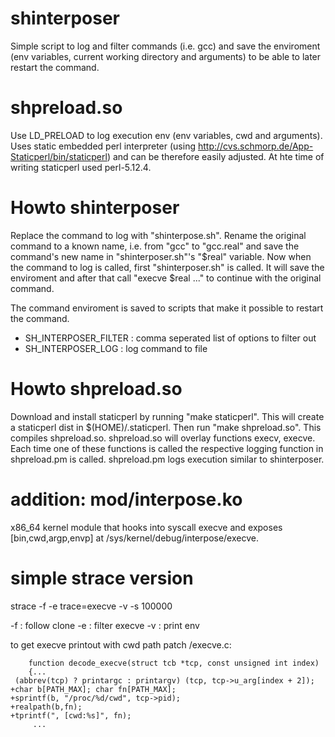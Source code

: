 shinterposer
============

Simple script to log and filter commands (i.e. gcc) and save the enviroment (env variables, current working directory and arguments) to be able to later restart the command.

shpreload.so
============

Use LD_PRELOAD to log execution env (env variables, cwd and arguments). Uses static embedded perl interpreter (using http://cvs.schmorp.de/App-Staticperl/bin/staticperl)  and can be therefore easily adjusted. At hte time of writing staticperl used perl-5.12.4.

Howto shinterposer
==================

Replace the command to log with "shinterpose.sh". Rename the original command to a known name, i.e. from "gcc" to "gcc.real" and save the command's new name in "shinterposer.sh"'s "$real" variable. Now when the command to log is called, first "shinterposer.sh" is called. It will save the enviroment and after that call "execve $real ..." to continue with the original command.

The command enviroment is saved to scripts that make it possible to restart the command.

 * SH_INTERPOSER_FILTER : comma seperated list of options to filter out
 * SH_INTERPOSER_LOG    : log command to file

Howto shpreload.so
==================

Download and install staticperl by running "make staticperl". This will create a staticperl dist in $(HOME)/.staticperl.
Then run "make shpreload.so". This compiles shpreload.so. shpreload.so will overlay functions execv, execve. Each time
one of these functions is called the respective logging function in shpreload.pm is called. shpreload.pm logs
execution similar to shinterposer.

addition: mod/interpose.ko
==========================

x86_64 kernel module that hooks into syscall execve and exposes [bin,cwd,argp,envp] at /sys/kernel/debug/interpose/execve.

simple strace version
=====================

strace -f -e trace=execve -v -s 100000 <cmd>

-f : follow clone
-e : filter execve
-v : print env

to get execve printout with cwd path patch <strace>/execve.c:

        function decode_execve(struct tcb *tcp, const unsigned int index)
        {...
	 (abbrev(tcp) ? printargc : printargv) (tcp, tcp->u_arg[index + 2]);
	+char b[PATH_MAX]; char fn[PATH_MAX];
	+sprintf(b, "/proc/%d/cwd", tcp->pid);
	+realpath(b,fn);
	+tprintf(", [cwd:%s]", fn);
         ...